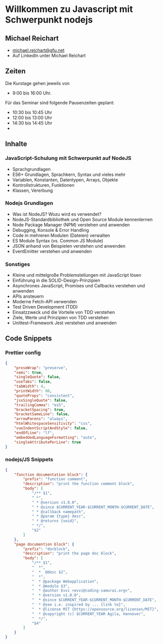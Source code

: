 # Willkommen zu Javascript mit Schwerpunkt nodejs

## Michael Reichart

-   michael.reichart@gfu.net
-   Auf LinkedIn unter Michael Reichart

## Zeiten

Die Kurstage gehen jeweils von

-   9:00 bis 16:00 Uhr.

Für das Seminar sind folgende Pausenzeiten geplant:

-   10:30 bis 10:45 Uhr
-   12:00 bis 13:00 Uhr
-   14:30 bis 14:45 Uhr
-

## Inhalte

### JavaScript-Schulung mit Schwerpunkt auf NodeJS

-   Sprachgrundlagen
-   ES6+ Grundlagen, Sprachkern, Syntax und vieles mehr
-   Variablen, Konstanten, Datentypen, Arrays, Objekte
-   Kontrollstrukturen, Funktionen
-   Klassen, Vererbung

### Nodejs Grundlagen

-   Was ist NodeJS? Wozu wird es verwendet?
-   NodeJS-Standardbibliothek und Open Source Module kennenlernen
-   Node Package Manager (NPM) verstehen und anwenden
-   Debugging, Konsole & Error Handling
-   Code in mehreren Modulen (Dateien) verwalten
-   ES Module Syntax (vs. Common JS Module)
-   JSON anhand von Beispielen verstehen und anwenden
-   EventEmitter verstehen und anwenden

### Sonstiges

-   Kleine und mittelgroße Problemstellungen mit JavaScript lösen
-   Einführung in die SOLID-Design-Prinzipien
-   Asynchrones JavaScript, Promises und Callbacks verstehen und anwenden
-   APIs ansteuern
-   Moderne Fetch-API verwenden
-   Test Driven Development (TDD)
-   Einsatzzweck und die Vorteile von TDD verstehen
-   Ziele, Werte und Prinzipien von TDD verstehen
-   Unittest-Framework Jest verstehen und anwenden

## Code Snippets

### Prettier config

```json
{
    "proseWrap": "preserve",
    "semi": true,
    "singleQuote": false,
    "useTabs": false,
    "tabWidth": 4,
    "printWidth": 80,
    "quoteProps": "consistent",
    "jsxSingleQuote": false,
    "trailingComma": "es5",
    "bracketSpacing": true,
    "bracketSameLine": false,
    "arrowParens": "always",
    "htmlWhitespaceSensitivity": "css",
    "vueIndentScriptAndStyle": false,
    "endOfLine": "lf",
    "embeddedLanguageFormatting": "auto",
    "singleAttributePerLine": true
}
```

### nodejs/JS Snippets

```json
{
    "function documentation block": {
        "prefix": "function comment",
        "description": "print the function comment block",
        "body": [
            "/** $1",
            " *",
            " * @version v1.0.0",
            " * @since $CURRENT_YEAR-$CURRENT_MONTH-$CURRENT_DATE",
            " * @callback namepath",
            " * @param {type} desc",
            " * @returns {void}",
            " */",
            "$2"
        ]
    },
    "page documention block": {
        "prefix": "docblock",
        "description": "print the page doc block",
        "body": [
            "/** $1",
            "  *",
            "  *  @desc $2",
            "  *",
            "  * @package Webapplication",
            "  * @module $3",
            "  * @author Evvi <evvi@coding-samurai.org>",
            "  * @version v1.0.0",
            "  * @since $CURRENT_YEAR-$CURRENT_MONTH-$CURRENT_DATE",
            "  * @see i.e. inspired by ... {link to}",
            "  * @license MIT {https://opensource.org/licenses/MIT}",
            "  * @copyright (c) $CURRENT_YEAR Agila, Hannover",
            "  */",
            "$4"
        ]
    }
}
```
